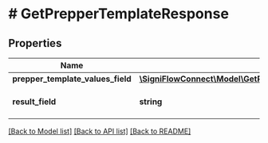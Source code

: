 # # GetPrepperTemplateResponse

## Properties

Name | Type | Description | Notes
------------ | ------------- | ------------- | -------------
**prepper_template_values_field** | [**\SigniFlowConnect\Model\GetPrepperTemplateResponsePrepperTemplateValuesField[]**](GetPrepperTemplateResponsePrepperTemplateValuesField.md) |  |
**result_field** | **string** | Displays the result of the call. |

[[Back to Model list]](../../README.md#models) [[Back to API list]](../../README.md#endpoints) [[Back to README]](../../README.md)
